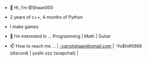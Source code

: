 - 👋 Hi, I’m @Shaan000

- 2 years of c++, 4 months of Python

- I make games

- 👀 I’m interested in ... Programming | Math | Guitar

- 📫 How to reach me ... | -carrotshaan@gmail.com | -Yo$hi#5968 (discord) | yoshi-zzz (snapchat) |
                            

<!---
Shaan000/Shaan000 is a ✨ special ✨ repository because its `README.md` (this file) appears on your GitHub profile.
You can click the Preview link to take a look at your changes.
--->
